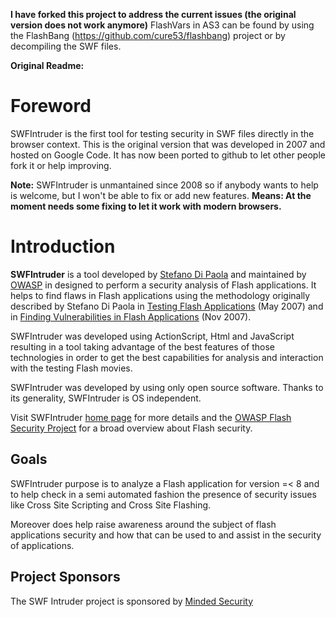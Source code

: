 <b>I have forked this project to address the current issues (the original version does not work anymore)</b>
FlashVars in AS3 can be found by using the FlashBang (https://github.com/cure53/flashbang) project or by decompiling the SWF files.


<b>Original Readme:</b>

Foreword
========

SWFIntruder is the first tool for testing security in SWF files directly in the browser context.
This is the original version that was developed in 2007 and hosted on Google Code.
It has now been ported to github to let other people fork it or help improving.

**Note:** SWFIntruder is unmantained since 2008 so if anybody wants to help is welcome, but I won't be able to fix or add new features. **Means: At the moment needs some fixing to let it work with modern browsers.**


Introduction
============

**SWFIntruder** is a tool developed by [Stefano Di Paola][] and
maintained by [OWASP][] in designed to perform a security analysis of
Flash applications. It helps to find flaws in Flash applications using
the methodology originally described by Stefano Di Paola in [Testing
Flash Applications][] (May 2007) and in [Finding Vulnerabilities in
Flash Applications][] (Nov 2007).

SWFIntruder was developed using ActionScript, Html and JavaScript
resulting in a tool taking advantage of the best features of those
technologies in order to get the best capabilities for analysis and
interaction with the testing Flash movies.

SWFIntruder was developed by using only open source software. Thanks to
its generality, SWFIntruder is OS independent.

Visit SWFIntruder [home page][OWASP] for more details and the [OWASP
Flash Security Project][] for a broad overview about Flash security.

Goals
-----

SWFIntruder purpose is to analyze a Flash application for version =\< 8
and to help check in a semi automated fashion the presence of security
issues like Cross Site Scripting and Cross Site Flashing.

Moreover does help raise awareness around the subject of flash
applications security and how that can be used to and assist in the
security of applications.
 

Project Sponsors
----------------

The SWF Intruder project is sponsored by [Minded Security][]

  [Stefano Di Paola]: http://www.linkedin.com/in/wisec
  [OWASP]: http://www.owasp.org/index.php/Category:SWFIntruder
  [Testing Flash Applications]: http://www.owasp.org/images/8/8c/OWASPAppSec2007Milan_TestingFlashApplications.ppt
  [Finding Vulnerabilities in Flash Applications]: http://www.owasp.org/images/d/df/SanJose_AppSec2007_DiPaola.ppt
  [OWASP Flash Security Project]: https://www.owasp.org/index.php/Category:OWASP_Flash_Security_Project
  [Minded Security]: http://www.mindedsecurity.com
